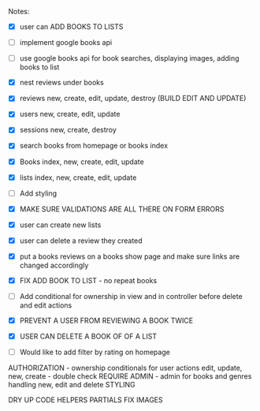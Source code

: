 
Notes:
- [x]  user can ADD BOOKS TO LISTS 
- [ ]  implement google books api 
- [ ]  use google books api for book searches, displaying images, adding books to list
- [x]  nest reviews under books
- [x]  reviews new, create, edit, update, destroy (BUILD EDIT AND UPDATE)
- [x]  users new, create, edit, update
- [x]  sessions new, create, destroy
- [x]  search books from homepage or books index
- [x]  Books index, new, create, edit, update 
- [x]  lists index, new, create, edit, update 
- [ ]  Add styling 
- [x]  MAKE SURE VALIDATIONS ARE ALL THERE ON FORM ERRORS 
- [x]  user can create new lists
- [x]  user can delete a review they created
- [x]  put a books reviews on a books show page and make sure links are changed accordingly 
- [x] FIX ADD BOOK TO LIST - no repeat books 
- [ ] Add conditional for ownership in view and in controller before delete and edit actions 
- [X] PREVENT A USER FROM REVIEWING A BOOK TWICE 
- [x] USER CAN DELETE A BOOK OF OF A LIST 
- [ ] Would like to add filter by rating on homepage 



AUTHORIZATION - ownership conditionals for user actions edit, update, new, create - double check 
REQUIRE ADMIN  - admin for books and genres handling new, edit and delete 
STYLING 

DRY UP CODE 
HELPERS
PARTIALS 
FIX IMAGES 
